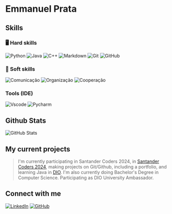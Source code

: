 # Emmanuel Prata

## Skills
### 🖥️ Hard skills
![Python](https://img.shields.io/badge/python-69608a?style=for-the-badge&logo=python&logoColor=fafafa)
![Java](https://img.shields.io/badge/java-e68cbd.svg?style=for-the-badge&logo=openjdk&logoColor=white)
![C++](https://img.shields.io/badge/C%2B%2B-637191?style=for-the-badge&logo=c%2B%2B&logoColor=white)
![Markdown](https://img.shields.io/badge/Markdown-74adb5?style=for-the-badge&logo=markdown)
![Git](https://img.shields.io/badge/Git-753c55?style=for-the-badge&logo=git)
![GitHub](https://img.shields.io/badge/GitHub-553c75?style=for-the-badge&logo=github&logoColor=white)



### 👥 Soft skills
![Comunicação](https://img.shields.io/badge/Comunicação-74adb5?style=for-the-badge)
![Organização](https://img.shields.io/badge/Organização-69608a?style=for-the-badge)
![Cooperação](https://img.shields.io/badge/Cooperação-637191?style=for-the-badge)

### Tools (IDE)
![Vscode](https://img.shields.io/badge/Vscode-35466e?style=for-the-badge&logo=visual-studio-code&logoColor=white)
![Pycharm](https://img.shields.io/badge/Pycharm-3c6675?style=for-the-badge&logo=pycharm&logoColor=white)

## Github Stats
![GitHub Stats](https://github-readme-stats.vercel.app/api?username=badu51&theme=transparent&bg_color=000000&border_color=ff5330&show_icons=true&icon_color=ff5330&title_color=ff5330&text_color=FFF&hide_title=true&hide=stars)

## My current projects 
>I'm currently participating in Santander Coders 2024, in [Santander Coders 2024](https://app.santanderopenacademy.com/pt-BR/program/santander-coders-2024), making projects on Git/Github, including a portfolio, and learning Java in [DIO](https://www.dio.me/).
>I'm also currently doing Bachelor's Degree in Computer Science.
>Participating as DIO University Ambassador.  

## Connect with me
[![LinkedIn](https://img.shields.io/badge/LinkedIn-87b3de?style=for-the-badge&logo=linkedin&logoColor=B#ffffff)](www.linkedin.com/in/emmanuelprata)
[![GitHub](https://img.shields.io/badge/GitHub-9d74b5?style=for-the-badge&logo=github&logoColor=white)](https://github.com/badu51)
